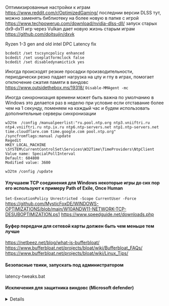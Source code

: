 
Оптимизированные настройки к играм
https://www.reddit.com/r/OptimizedGaming/
последнии версии DLSS тут, можно заменять библиотеку на более новую в папке с игрой
https://www.techpowerup.com/download/nvidia-dlss-dll/ 
запуск старых dx9-dx11 игр через Vulkan дает новую жизнь старым играм
https://github.com/doitsujin/dxvk 

Ryzen 1-3 gen and old intel DPC Latency fix
```
bcdedit /set tscsyncpolicy enhanced
bcdedit /set useplatformclock false
bcdedit /set disabledynamictick yes 
```
Иногда происходят резкие просадки производительности, периодически резко падает нагрузка на цпу и гпу в играх, помогает отключение сжатия памяти в виндовс https://www.outsidethebox.ms/19318/
```Disable-MMAgent -mc ```

Иногда синхронизация времени может быть важна по умолчанию в Windows это делается раз в неделю при условие если отставание более чем на 1 секунду, поменяем на каждый час и будем использовать дополнительные серверы синхронизации
```
w32tm  /config /manualpeerlist:"ru.pool.ntp.org ntp3.vniiftri.ru ntp4.vniiftri.ru ntp.ix.ru ntp6.ntp-servers.net ntp1.ntp-servers.net time.cloudflare.com time.google.com pool.ntp.org" /syncfromflags:manual /update
Regedit
HKEY_LOCAL_MACHINE \SYSTEM\CurrentControlSet\Services\W32Time\TimeProviders\NtpClient
Value name: SpecialPollInterval
Default: 604800
Modified value: 3600

w32tm /config /update
```

#### Улучшаем TCP соединения для Windows некоторые игры до сих пор его используют к примеру Path of Exile, Once Human
``` Set-ExecutionPolicy Unrestricted -Scope CurrentUser -Force ```
https://github.com/MysticFoxDE/WINDOWS-OPTIMIZATIONS/blob/main/W10ANDW11-NETWORK-TCP-DESUBOPTIMIZATION.ps1
https://www.speedguide.net/downloads.php 

#### Буфер передачи для сетевой карты должен быть чем меньше тем лучше
https://netbeez.net/blog/what-is-bufferbloat/
https://www.bufferbloat.net/projects/bloat/wiki/Bufferbloat_FAQs/
https://www.bufferbloat.net/projects/bloat/wiki/Linux_Tips/

#### Безопасные твики, запускать под администратором
latency-tweaks.bat



#### Исключения для защитника виндовс (Microsoft defender)
<details>

```
Add-MpPreference -ExclusionPath ${env:ProgramFiles(x86)}"\Steam\"
Add-MpPreference -ExclusionPath $env:LOCALAPPDATA"\Temp\NVIDIA Corporation\NV_Cache"
Add-MpPreference -ExclusionPath $env:PROGRAMDATA"\NVIDIA Corporation\NV_Cache"
Add-MpPreference -ExclusionPath $env:windir"\SoftwareDistribution\Datastore\Datastore.edb"
Add-MpPreference -ExclusionPath $env:windir"\SoftwareDistribution\Datastore\Logs\Edb*.jrs"
Add-MpPreference -ExclusionPath $env:windir"\SoftwareDistribution\Datastore\Logs\Edb.chk"
Add-MpPreference -ExclusionPath $env:windir"\SoftwareDistribution\Datastore\Logs\Tmp.edb"
Add-MpPreference -ExclusionPath $env:windir"\SoftwareDistribution\Datastore\Logs\*.log"
Add-MpPreference -ExclusionPath $env:windir"\Security\Database\*.edb"
Add-MpPreference -ExclusionPath $env:windir"\Security\Database\*.sdb"
Add-MpPreference -ExclusionPath $env:windir"\Security\Database\*.log"
Add-MpPreference -ExclusionPath $env:windir"\Security\Database\*.chk"
Add-MpPreference -ExclusionPath $env:windir"\Security\Database\*.jrs"
Add-MpPreference -ExclusionPath $env:windir"\Security\Database\*.xml"
Add-MpPreference -ExclusionPath $env:windir"\Security\Database\*.csv"
Add-MpPreference -ExclusionPath $env:windir"\Security\Database\*.cmtx"
Add-MpPreference -ExclusionPath $env:SystemRoot"\System32\GroupPolicy\Machine\Registry.pol"
Add-MpPreference -ExclusionPath $env:SystemRoot"\System32\GroupPolicy\Machine\Registry.tmp"
Add-MpPreference -ExclusionPath $env:userprofile"\NTUser.dat"
Add-MpPreference -ExclusionPath $env:SystemRoot"\System32\sru\*.log"
Add-MpPreference -ExclusionPath $env:SystemRoot"\System32\sru\*.dat"
Add-MpPreference -ExclusionPath $env:SystemRoot"\System32\sru\*.chk"
Add-MpPreference -ExclusionPath $env:SystemRoot"\System32\Configuration\MetaConfig.mof"
Add-MpPreference -ExclusionPath $env:SystemRoot"\System32\winevt\Logs\*.evtx"
Add-MpPreference -ExclusionPath $env:windir"\apppatch\sysmain.sdb"
Add-MpPreference -ExclusionPath $env:windir"\EventLog\Data\lastalive?.dat"
Add-MpPreference -ExclusionProcess ${env:ProgramFiles(x86)}"\Windows Kits\10\Windows Performance Toolkit\WPRUI.exe"
Add-MpPreference -ExclusionProcess ${env:ProgramFiles(x86)}"\Windows Kits\10\Windows Performance Toolkit\wpa.exe"
Add-MpPreference -ExclusionPath $env:SystemRoot"\System32\WindowsPowerShell\v1.0\Modules"
Add-MpPreference -ExclusionPath $env:SystemRoot"\System32\Configuration\DSCStatusHistory.mof"
Add-MpPreference -ExclusionPath $env:SystemRoot"\System32\Configuration\DSCEngineCache.mof"
Add-MpPreference -ExclusionPath $env:SystemRoot"\System32\Configuration\DSCResourceStateCache.mof"
Add-MpPreference -ExclusionPath $env:SystemRoot"\System32\Configuration\ConfigurationStatus"
Add-MpPreference -ExclusionProcess ${env:ProgramFiles(x86)}"\Common Files\Steam\SteamService.exe"
```

</details>